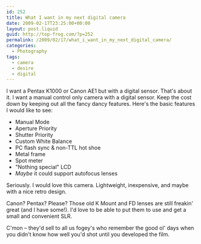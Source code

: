 ```yaml
---
id: 252
title: What I want in my next digital camera
date: 2009-02-17T23:25:00+00:00
layout: post.liquid
guid: http://top-frog.com/?p=252
permalink: /2009/02/17/what_i_want_in_my_next_digital_camera/
categories:
  - Photography
tags:
  - camera
  - desire
  - digital
---
```

I want a Pentax K1000 or Canon AE1 but with a digital sensor. That's about it. I want a manual control only camera with a digital sensor. Keep the cost down by keeping out all the fancy dancy features. Here's the basic features I would like to see:

  * Manual Mode 
  * Aperture Priority 
  * Shutter Priority 
  * Custom White Balance 
  * PC flash sync & non-TTL hot shoe 
  * Metal frame 
  * Spot meter 
  * "Nothing special" LCD 
  * _Maybe_ it could support autofocus lenses 

Seriously. I would love this camera. Lightweight, inexpensive, and maybe with a nice retro design.

Canon? Pentax? Please? Those old K Mount and FD lenses are still freakin' great (and I have some!). I'd love to be able to put them to use and get a small and convenient SLR.

C'mon – they'd sell to all us fogey's who remember the good ol' days when you didn't know how well you'd shot until you developed the film.
